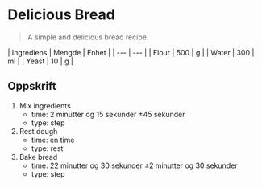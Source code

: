 # Delicious Bread

> A simple and delicious bread recipe.

| Ingrediens | Mengde | Enhet |
| --- | --- |
| Flour | 500 | g |
| Water | 300 | ml |
| Yeast | 10 | g |

## Oppskrift

1. Mix ingredients
	- time: 2 minutter og 15 sekunder ±45 sekunder
	- type: step
2. Rest dough
	- time: en time
	- type: rest
3. Bake bread
	- time: 22 minutter og 30 sekunder ±2 minutter og 30 sekunder
	- type: step
